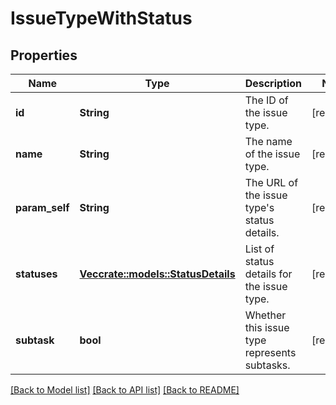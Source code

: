# IssueTypeWithStatus

## Properties

Name | Type | Description | Notes
------------ | ------------- | ------------- | -------------
**id** | **String** | The ID of the issue type. | [readonly]
**name** | **String** | The name of the issue type. | [readonly]
**param_self** | **String** | The URL of the issue type's status details. | [readonly]
**statuses** | [**Vec<crate::models::StatusDetails>**](StatusDetails.md) | List of status details for the issue type. | [readonly]
**subtask** | **bool** | Whether this issue type represents subtasks. | [readonly]

[[Back to Model list]](../README.md#documentation-for-models) [[Back to API list]](../README.md#documentation-for-api-endpoints) [[Back to README]](../README.md)


